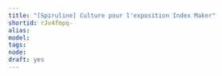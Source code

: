 ```yaml
---
title: "[Spiruline] Culture pour l'exposition Index Maker"
shortid: rJv4fmpq-
alias: 
model: 
tags: 
node: 
draft: yes
--- 
```

 